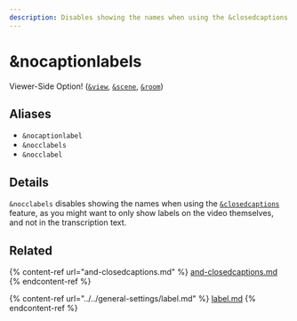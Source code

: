 ```yaml
---
description: Disables showing the names when using the &closedcaptions feature
---
```


# \&nocaptionlabels

Viewer-Side Option! ([`&view`](../view-parameters/view.md), [`&scene`](../view-parameters/scene.md), [`&room`](../../general-settings/room.md))

## Aliases

* `&nocaptionlabel`
* `&nocclabels`
* `&nocclabel`

## Details

`&nocclabels` disables showing the names when using the [`&closedcaptions`](and-closedcaptions.md) feature, as you might want to only show labels on the video themselves, and not in the transcription text.

## Related

{% content-ref url="and-closedcaptions.md" %}
[and-closedcaptions.md](and-closedcaptions.md)
{% endcontent-ref %}

{% content-ref url="../../general-settings/label.md" %}
[label.md](../../general-settings/label.md)
{% endcontent-ref %}
